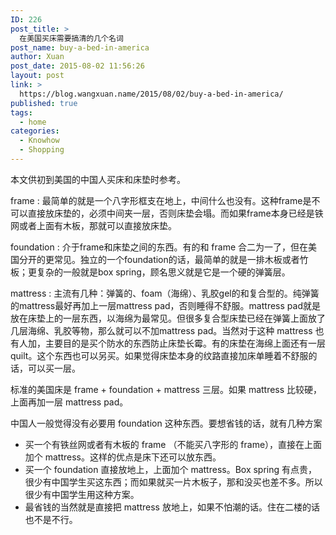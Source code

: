 ```yaml
---
ID: 226
post_title: >
  在美国买床需要搞清的几个名词
post_name: buy-a-bed-in-america
author: Xuan
post_date: 2015-08-02 11:56:26
layout: post
link: >
  https://blog.wangxuan.name/2015/08/02/buy-a-bed-in-america/
published: true
tags:
  - home
categories:
  - Knowhow
  - Shopping
---
```

本文供初到美国的中国人买床和床垫时参考。

frame
: 最简单的就是一个八字形框支在地上，中间什么也没有。这种frame是不可以直接放床垫的，必须中间夹一层，否则床垫会塌。而如果frame本身已经是铁网或者上面有木板，那就可以直接放床垫。

foundation
: 介于frame和床垫之间的东西。有的和 frame 合二为一了，但在美国分开的更常见。独立的一个foundation的话，最简单的就是一排木板或者竹板；更复杂的一般就是box spring，顾名思义就是它是一个硬的弹簧层。

mattress
: 主流有几种：弹簧的、foam（海绵）、乳胶gel的和复合型的。纯弹簧的mattress最好再加上一层mattress pad，否则睡得不舒服。mattress pad就是放在床垫上的一层东西，以海绵为最常见。但很多复合型床垫已经在弹簧上面放了几层海绵、乳胶等物，那么就可以不加mattress pad。当然对于这种 mattress 也有人加，主要目的是买个防水的东西防止床垫长霉。有的床垫在海绵上面还有一层quilt。这个东西也可以另买。如果觉得床垫本身的纹路直接加床单睡着不舒服的话，可以买一层。

标准的美国床是 frame + foundation + mattress 三层。如果 mattress 比较硬，上面再加一层 mattress pad。

中国人一般觉得没有必要用 foundation 这种东西。要想省钱的话，就有几种方案

- 买一个有铁丝网或者有木板的 frame （不能买八字形的 frame），直接在上面加个 mattress。这样的优点是床下还可以放东西。
- 买一个 foundation 直接放地上，上面加个 mattress。Box spring 有点贵，很少有中国学生买这东西；而如果就买一片木板子，那和没买也差不多。所以很少有中国学生用这种方案。
- 最省钱的当然就是直接把 mattress 放地上，如果不怕潮的话。住在二楼的话也不是不行。